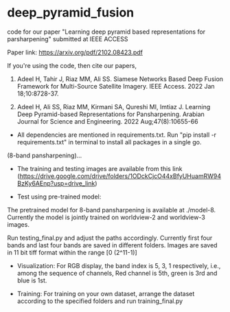 # deep_pyramid_fusion

code for our paper "Learning deep pyramid based representations for parsharpening" submitted at IEEE ACCESS

Paper link: https://arxiv.org/pdf/2102.08423.pdf

If you're using the code, then cite our papers,

1) Adeel H, Tahir J, Riaz MM, Ali SS. Siamese Networks Based Deep Fusion Framework for Multi-Source Satellite Imagery. IEEE Access. 2022 Jan 18;10:8728-37.

2) Adeel H, Ali SS, Riaz MM, Kirmani SA, Qureshi MI, Imtiaz J. Learning Deep Pyramid-based Representations for Pansharpening. Arabian Journal for Science and Engineering. 2022 Aug;47(8):10655-66

- All dependencies are mentioned in requirements.txt. Run "pip install -r requirements.txt" in terminal to install all packages in a single go.

(8-band pansharpening)...

- The training and testing images are available from this link (https://drive.google.com/drive/folders/1ODckCjcO44xBfyUHuamRW94BzKy6AEnp?usp=drive_link)

- Test using pre-trained model:

The pretrained model for 8-band pansharpening is available at ./model-8. Currently the model is jointly trained on worldview-2 and worldview-3 images.

Run testing_final.py and adjust the paths accordingly. Currently first four bands and last four bands are saved in different folders. Images are saved in 11 bit tiff format within the range [0 (2^11-1)]

- Visualization: For RGB display, the band index is 5, 3, 1 respectively, i.e., among the sequence of channels, Red channel is 5th, green is 3rd and blue is 1st.

- Training: For training on your own dataset, arrange the dataset according to the specified folders and run training_final.py



